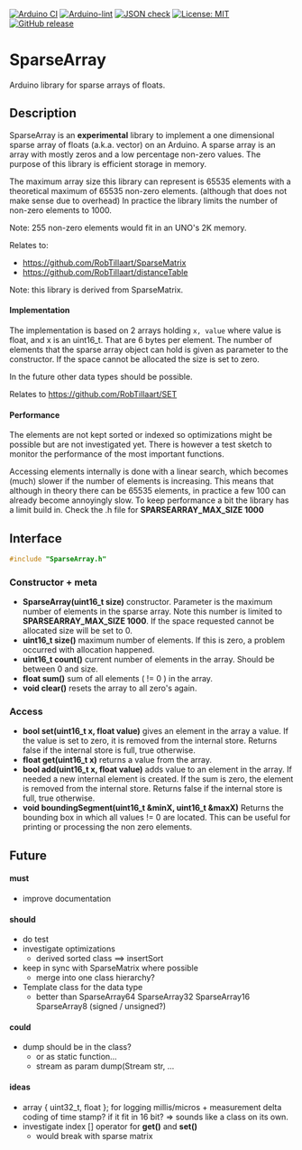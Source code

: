 
[![Arduino CI](https://github.com/RobTillaart/SparseArray/workflows/Arduino%20CI/badge.svg)](https://github.com/marketplace/actions/arduino_ci)
[![Arduino-lint](https://github.com/RobTillaart/SparseArray/actions/workflows/arduino-lint.yml/badge.svg)](https://github.com/RobTillaart/SparseArray/actions/workflows/arduino-lint.yml)
[![JSON check](https://github.com/RobTillaart/SparseArray/actions/workflows/jsoncheck.yml/badge.svg)](https://github.com/RobTillaart/SparseArray/actions/workflows/jsoncheck.yml)
[![License: MIT](https://img.shields.io/badge/license-MIT-green.svg)](https://github.com/RobTillaart/SparseArray/blob/master/LICENSE)
[![GitHub release](https://img.shields.io/github/release/RobTillaart/SparseArray.svg?maxAge=3600)](https://github.com/RobTillaart/SparseArray/releases)


# SparseArray

Arduino library for sparse arrays of floats.


## Description

SparseArray is an **experimental** library to implement a one
dimensional sparse array of floats (a.k.a. vector) on an Arduino.
A sparse array is an array with mostly zeros and a low percentage 
non-zero values.
The purpose of this library is efficient storage in memory. 

The maximum array size this library can represent is 65535 elements 
with a theoretical maximum of 65535 non-zero elements.
(although that does not make sense due to overhead)
In practice the library limits the number of non-zero elements to 1000.

Note: 255 non-zero elements would fit in an UNO's 2K memory.

Relates to: 
- https://github.com/RobTillaart/SparseMatrix
- https://github.com/RobTillaart/distanceTable

Note: this library is derived from SparseMatrix.


#### Implementation

The implementation is based on 2 arrays holding ```x, value``` 
where value is float, and x is an uint16_t.
That are 6 bytes per element. 
The number of elements that the sparse array object can hold is 
given as parameter to the constructor. 
If the space cannot be allocated the size is set to zero.

In the future other data types should be possible.

Relates to https://github.com/RobTillaart/SET


#### Performance

The elements are not kept sorted or indexed so optimizations might be 
possible but are not investigated yet.
There is however a test sketch to monitor the performance of
the most important functions.

Accessing elements internally is done with a linear search, 
which becomes (much) slower if the number of elements is increasing. 
This means that although in theory there can be 65535 elements, 
in practice a few 100 can already become annoyingly slow.
To keep performance a bit the library has a limit build in.
Check the .h file for **SPARSEARRAY_MAX_SIZE 1000**


## Interface

```cpp
#include "SparseArray.h"
```

### Constructor + meta

- **SparseArray(uint16_t size)** constructor. 
Parameter is the maximum number of elements in the sparse array.
Note this number is limited to **SPARSEARRAY_MAX_SIZE 1000**.
If the space requested cannot be allocated size will be set to 0.
- **uint16_t size()** maximum number of elements.
If this is zero, a problem occurred with allocation happened.
- **uint16_t count()** current number of elements in the array.
Should be between 0 and size.
- **float sum()** sum of all elements ( != 0 ) in the array.
- **void clear()** resets the array to all zero's again.


### Access

- **bool set(uint16_t x, float value)** gives an element in the array a value.
If the value is set to zero, it is removed from the internal store.
Returns false if the internal store is full, true otherwise.
- **float get(uint16_t x)** returns a value from the array. 
- **bool add(uint16_t x, float value)** adds value to an element in the array.
If needed a new internal element is created. 
If the sum is zero, the element is removed from the internal store.
Returns false if the internal store is full, true otherwise.
- **void  boundingSegment(uint16_t &minX, uint16_t &maxX)** 
Returns the bounding box in which all values != 0 are located.
This can be useful for printing or processing the non zero elements.


## Future

#### must
- improve documentation

#### should
- do test
- investigate optimizations
  - derived sorted class ==> insertSort
- keep in sync with SparseMatrix where possible
  - merge into one class hierarchy?
- Template class for the data type
  - better than SparseArray64 SparseArray32 SparseArray16 SparseArray8  (signed / unsigned?)

#### could
- dump should be in the class?
  - or as static function...
  - stream as param  dump(Stream str, ...

#### ideas

- array { uint32_t, float }; for logging  millis/micros + measurement
  delta coding of time stamp? if it fit in 16 bit?
  => sounds like a class on its own.
- investigate index \[\] operator for **get()** and **set()**
  - would break with sparse matrix


